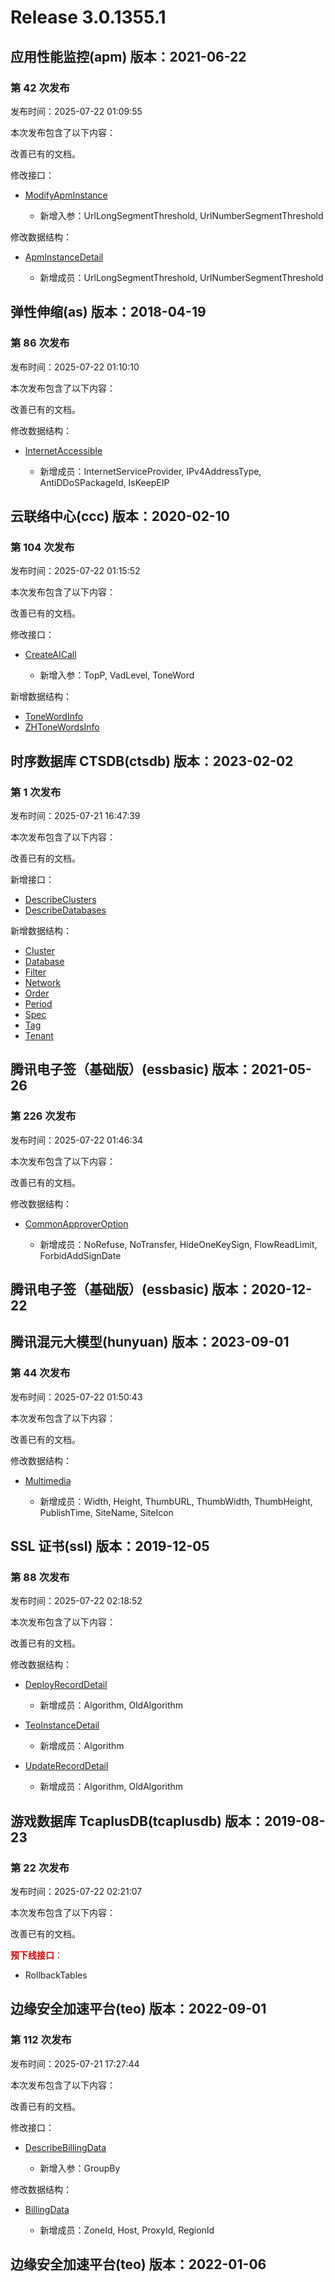 # Release 3.0.1355.1

## 应用性能监控(apm) 版本：2021-06-22

### 第 42 次发布

发布时间：2025-07-22 01:09:55

本次发布包含了以下内容：

改善已有的文档。

修改接口：

* [ModifyApmInstance](https://cloud.tencent.com/document/api/1463/89002)

	* 新增入参：UrlLongSegmentThreshold, UrlNumberSegmentThreshold


修改数据结构：

* [ApmInstanceDetail](https://cloud.tencent.com/document/api/1463/64927#ApmInstanceDetail)

	* 新增成员：UrlLongSegmentThreshold, UrlNumberSegmentThreshold




## 弹性伸缩(as) 版本：2018-04-19

### 第 86 次发布

发布时间：2025-07-22 01:10:10

本次发布包含了以下内容：

改善已有的文档。

修改数据结构：

* [InternetAccessible](https://cloud.tencent.com/document/api/377/20453#InternetAccessible)

	* 新增成员：InternetServiceProvider, IPv4AddressType, AntiDDoSPackageId, IsKeepEIP




## 云联络中心(ccc) 版本：2020-02-10

### 第 104 次发布

发布时间：2025-07-22 01:15:52

本次发布包含了以下内容：

改善已有的文档。

修改接口：

* [CreateAICall](https://cloud.tencent.com/document/api/679/111211)

	* 新增入参：TopP, VadLevel, ToneWord


新增数据结构：

* [ToneWordInfo](https://cloud.tencent.com/document/api/679/47715#ToneWordInfo)
* [ZHToneWordsInfo](https://cloud.tencent.com/document/api/679/47715#ZHToneWordsInfo)



## 时序数据库 CTSDB(ctsdb) 版本：2023-02-02

### 第 1 次发布

发布时间：2025-07-21 16:47:39

本次发布包含了以下内容：

改善已有的文档。

新增接口：

* [DescribeClusters](https://cloud.tencent.com/document/api/652/121579)
* [DescribeDatabases](https://cloud.tencent.com/document/api/652/121577)

新增数据结构：

* [Cluster](https://cloud.tencent.com/document/api/652/121580#Cluster)
* [Database](https://cloud.tencent.com/document/api/652/121580#Database)
* [Filter](https://cloud.tencent.com/document/api/652/121580#Filter)
* [Network](https://cloud.tencent.com/document/api/652/121580#Network)
* [Order](https://cloud.tencent.com/document/api/652/121580#Order)
* [Period](https://cloud.tencent.com/document/api/652/121580#Period)
* [Spec](https://cloud.tencent.com/document/api/652/121580#Spec)
* [Tag](https://cloud.tencent.com/document/api/652/121580#Tag)
* [Tenant](https://cloud.tencent.com/document/api/652/121580#Tenant)



## 腾讯电子签（基础版）(essbasic) 版本：2021-05-26

### 第 226 次发布

发布时间：2025-07-22 01:46:34

本次发布包含了以下内容：

改善已有的文档。

修改数据结构：

* [CommonApproverOption](https://cloud.tencent.com/document/api/1420/61525#CommonApproverOption)

	* 新增成员：NoRefuse, NoTransfer, HideOneKeySign, FlowReadLimit, ForbidAddSignDate




## 腾讯电子签（基础版）(essbasic) 版本：2020-12-22



## 腾讯混元大模型(hunyuan) 版本：2023-09-01

### 第 44 次发布

发布时间：2025-07-22 01:50:43

本次发布包含了以下内容：

改善已有的文档。

修改数据结构：

* [Multimedia](https://cloud.tencent.com/document/api/1729/101838#Multimedia)

	* 新增成员：Width, Height, ThumbURL, ThumbWidth, ThumbHeight, PublishTime, SiteName, SiteIcon




## SSL 证书(ssl) 版本：2019-12-05

### 第 88 次发布

发布时间：2025-07-22 02:18:52

本次发布包含了以下内容：

改善已有的文档。

修改数据结构：

* [DeployRecordDetail](https://cloud.tencent.com/document/api/400/41679#DeployRecordDetail)

	* 新增成员：Algorithm, OldAlgorithm

* [TeoInstanceDetail](https://cloud.tencent.com/document/api/400/41679#TeoInstanceDetail)

	* 新增成员：Algorithm

* [UpdateRecordDetail](https://cloud.tencent.com/document/api/400/41679#UpdateRecordDetail)

	* 新增成员：Algorithm, OldAlgorithm




## 游戏数据库 TcaplusDB(tcaplusdb) 版本：2019-08-23

### 第 22 次发布

发布时间：2025-07-22 02:21:07

本次发布包含了以下内容：

改善已有的文档。

<font color="#dd0000">**预下线接口**：</font>

* RollbackTables



## 边缘安全加速平台(teo) 版本：2022-09-01

### 第 112 次发布

发布时间：2025-07-21 17:27:44

本次发布包含了以下内容：

改善已有的文档。

修改接口：

* [DescribeBillingData](https://cloud.tencent.com/document/api/1552/103562)

	* 新增入参：GroupBy


修改数据结构：

* [BillingData](https://cloud.tencent.com/document/api/1552/80721#BillingData)

	* 新增成员：ZoneId, Host, ProxyId, RegionId




## 边缘安全加速平台(teo) 版本：2022-01-06



